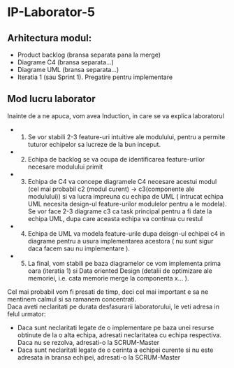 # IP-Laborator-5

## Arhitectura modul: 

* Product backlog (bransa separata pana la merge)
* Diagrame C4 (bransa separata...)
* Diagrame UML (bransa separata...)
* Iteratia 1 (sau Sprint 1). Pregatire pentru implementare


## Mod lucru laborator

Inainte de a ne apuca, vom avea Induction, in care se va explica laboratorul
* 1. Se vor stabili 2-3 feature-uri intuitive ale modulului, pentru a permite tuturor echipelor sa lucreze de la bun inceput.
* 2. Echipa de backlog se va ocupa de identificarea feature-urilor necesare modulului primit
* 3. Echipa de C4 va concepe diagramele C4 necesare acestui modul (cel mai probabil c2 (modul curent) -> c3(componente ale modulului)) si va lucra impreuna cu echipa de UML ( intrucat echipa UML necesita design-ul feature-urilor modulelor pentru a le modela). Se vor face 2-3 diagrame c3 ca task principal pentru a fi date la echipa UML, dupa care aceasta echipa va continua cu restul
* 4. Echipa de UML va modela feature-urile dupa deisgn-ul echipei c4 in diagrame pentru a usura implementarea acestora ( nu sunt sigur daca facem sau nu implementare ).
* 5. La final, vom stabili pe baza diagramelor ce vom implementa prima oara (iteratia 1) si Data oriented Design (detalii de optimizare ale memoriei, i.e. cata memorie merge la componenta x... ).

Cel mai probabil vom fi presati de timp, deci cel mai important e sa ne mentinem calmul si sa ramanem concentrati.\
Daca aveti neclaritati pe durata desfasurarii laboratorului, le veti adresa in felul urmator:
* Daca sunt neclaritati legate de o implementare pe baza unei resurse obtinute de la o alta echipa, adresati neclaritatea cu echipa respectiva. Daca nu se rezolva, adresati-o la SCRUM-Master
* Daca sunt neclaritati legate de o cerinta a echipei curente si nu este adresata in bransa echipei, adresati-o la SCRUM-Master
